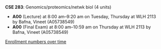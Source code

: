 **CSE 283**: Genomics/proteomics/netwk biol (4 units)

- **A00** (Lecture) at 8:00 am–9:20 am on Tuesday, Thursday at WLH 2113 by Bafna, Vineet (A05738549)
- **A00** (Final Exam) at 8:00 am–10:59 am on Thursday at WLH 2113 by Bafna, Vineet (A05738549)

[Enrollment numbers over time](./CSE283.tsv)
